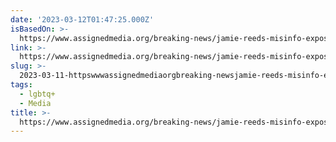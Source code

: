```yaml
---
date: '2023-03-12T01:47:25.000Z'
isBasedOn: >-
  https://www.assignedmedia.org/breaking-news/jamie-reeds-misinfo-exposed-by-jesse-singal
link: >-
  https://www.assignedmedia.org/breaking-news/jamie-reeds-misinfo-exposed-by-jesse-singal
slug: >-
  2023-03-11-httpswwwassignedmediaorgbreaking-newsjamie-reeds-misinfo-exposed-by-jesse-singal
tags:
  - lgbtq+
  - Media
title: >-
  https://www.assignedmedia.org/breaking-news/jamie-reeds-misinfo-exposed-by-jesse-singal
---
```



